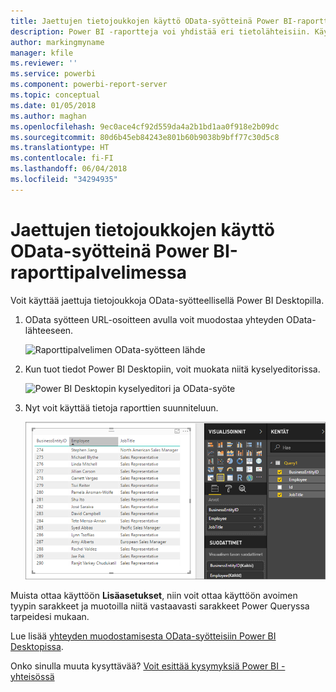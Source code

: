 ```yaml
---
title: Jaettujen tietojoukkojen käyttö OData-syötteinä Power BI-raporttipalvelimessa
description: Power BI -raportteja voi yhdistää eri tietolähteisiin. Käytettävissä on eri tietolähteitä riippuen siitä, miten tietoja käytetään.
author: markingmyname
manager: kfile
ms.reviewer: ''
ms.service: powerbi
ms.component: powerbi-report-server
ms.topic: conceptual
ms.date: 01/05/2018
ms.author: maghan
ms.openlocfilehash: 9ec0ace4cf92d559da4a2b1bd1aa0f918e2b09dc
ms.sourcegitcommit: 80d6b45eb84243e801b60b9038b9bff77c30d5c8
ms.translationtype: HT
ms.contentlocale: fi-FI
ms.lasthandoff: 06/04/2018
ms.locfileid: "34294935"
---
```

# <a name="accessing-shared-datasets-as-odata-feeds-in-power-bi-report-server"></a>Jaettujen tietojoukkojen käyttö OData-syötteinä Power BI-raporttipalvelimessa
Voit käyttää jaettuja tietojoukkoja OData-syötteellisellä Power BI Desktopilla.

1. OData syötteen URL-osoitteen avulla voit muodostaa yhteyden OData-lähteeseen.
   
    ![Raporttipalvelimen OData-syötteen lähde](media/access-dataset-odata/report-server-odata-feed.png)
2. Kun tuot tiedot Power BI Desktopiin, voit muokata niitä kyselyeditorissa.
   
    ![Power BI Desktopin kyselyeditori ja OData-syöte](media/access-dataset-odata/report-server-odata-results-query-editor.png)
3. Nyt voit käyttää tietoja raporttien suunniteluun.
   
    ![Power BI Desktop -raportin suunnittelu OData-syötteellä](media/access-dataset-odata/report-server-odata-power-bi-desktop-report-design.png)

Muista ottaa käyttöön **Lisäasetukset**, niin voit ottaa käyttöön avoimen tyypin sarakkeet ja muotoilla niitä vastaavasti sarakkeet Power Queryssa tarpeidesi mukaan.

Lue lisää [yhteyden muodostamisesta OData-syötteisiin Power BI Desktopissa](../desktop-connect-odata.md).

Onko sinulla muuta kysyttävää? [Voit esittää kysymyksiä Power BI -yhteisössä](https://community.powerbi.com/)

